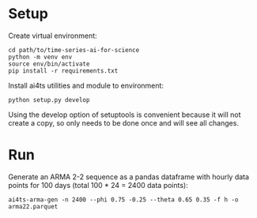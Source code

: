 # Setup

Create virtual environment:
```
cd path/to/time-series-ai-for-science
python -m venv env
source env/bin/activate
pip install -r requirements.txt
```

Install ai4ts utilities and module to environment:
```
python setup.py develop
```
Using the develop option of setuptools is convenient because it will not create
a copy, so only needs to be done once and will see all changes.

# Run

Generate an ARMA 2-2 sequence as a pandas dataframe with hourly data points
for 100 days (total 100 * 24 = 2400 data points):
```
ai4ts-arma-gen -n 2400 --phi 0.75 -0.25 --theta 0.65 0.35 -f h -o arma22.parquet
```
